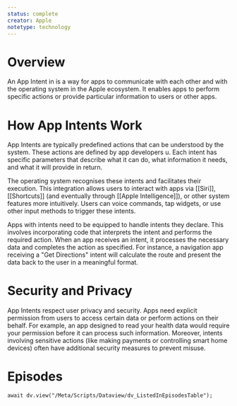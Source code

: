 ```yaml
---
status: complete
creator: Apple
notetype: technology
---
```

# Overview
An App Intent in is a way for apps to communicate with each other and with the operating system in the Apple ecosystem. It enables apps to perform specific actions or provide particular information to users or other apps. 

# How App Intents Work
App Intents are typically predefined actions that can be understood by the system. These actions are defined by app developers u. Each intent has specific parameters that describe what it can do, what information it needs, and what it will provide in return.

The operating system recognises these intents and facilitates their execution. This integration allows users to interact with apps via [[Siri]], [[Shortcuts]] (and eventually through [[Apple Intelligence]]), or other system features more intuitively. Users can voice commands, tap widgets, or use other input methods to trigger these intents.

Apps with intents need to be equipped to handle intents they declare. This involves incorporating code that interprets the intent and performs the required action. When an app receives an intent, it processes the necessary data and completes the action as specified. For instance, a navigation app receiving a "Get Directions" intent will calculate the route and present the data back to the user in a meaningful format.

# Security and Privacy
App Intents respect user privacy and security. Apps need explicit permission from users to access certain data or perform actions on their behalf. For example, an app designed to read your health data would require your permission before it can process such information. Moreover, intents involving sensitive actions (like making payments or controlling smart home devices) often have additional security measures to prevent misuse.

# Episodes
```dataviewjs
await dv.view("/Meta/Scripts/Dataview/dv_ListedInEpisodesTable");
```
